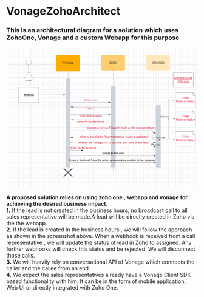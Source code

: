 # VonageZohoArchitect

### This is an architectural diagram for a solution which uses ZohoOne, Vonage and a custom Webapp for this purpose

<div align="center">
    <img src="/vonageZoho.png" width="700px"</img> 
</div>

<p> 
    <b>A proposed solution relies on using zoho one , webapp and vonage for achieving the desired business impact.</b>
    <br>
    <b>1.</b>  If the lead is not created in the business hours, no broadcast call to all sales representative will be made.A lead will be directly created in Zoho via the the webapp.
    </br>
    <b>2.</b>  If the lead is created in the business hours , we will follow the approach as shown in the screenshot above. When a webhook is received from a call representative , we will update the status of lead in Zoho to assigned. Any further webhooks will check this status and be rejected. We will disconnect those calls. 
   </br>
    <b>3.</b>  We will heavily rely on conversational API of Vonage which connects the caller and the callee from an end. 
    </br>
    <b>4.</b>  We expect the sales representatives already have a Vonage Client SDK based functionality with him. It can be in the form of mobile application, Web UI or directly integrated with Zoho One. 
    
<p/>

